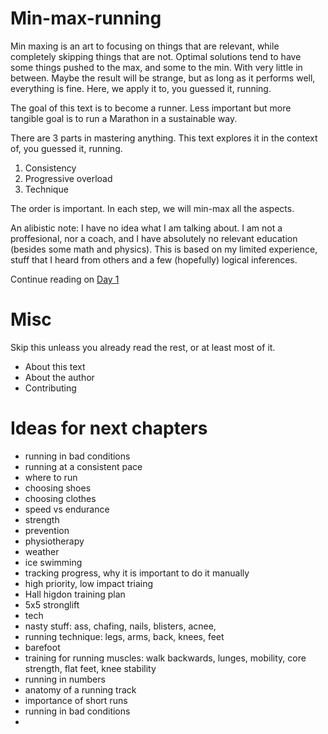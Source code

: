 # Min-max-running

Min maxing is an art to focusing on things that are relevant, while completely skipping things that are not. Optimal solutions tend to have some things pushed to the max, and some to the min. With very little in between. Maybe the result will be strange, but as long as it performs well, everything is fine. 
Here, we apply it to, you guessed it, running. 

The goal of this text is to become a runner. Less important but more tangible goal is to run a Marathon in a sustainable way.

There are 3 parts in mastering anything. This text explores it in the context of, you guessed it, running.

1) Consistency
2) Progressive overload
3) Technique

The order is important. In each step, we will min-max all the aspects.

An alibistic note: I have no idea what I am talking about. I am not a proffesional, nor a coach, and I have absolutely no relevant education (besides some math and physics). 
This is based on my limited experience, stuff that I heard from others and a few (hopefully) logical inferences.

Continue reading on [Day 1](/vlejd/min-max-running/wiki/Day-1)


# Misc

Skip this unleass you already read the rest, or at least most of it.
- About this text
- About the author
- Contributing

# Ideas for next chapters
- running in bad conditions
- running at a consistent pace
- where to run
- choosing shoes
- choosing clothes
- speed vs endurance
- strength
- prevention
- physiotherapy
- weather
- ice swimming
- tracking progress, why it is important to do it manually
- high priority, low impact triaing
- Hall higdon training plan
- 5x5 stronglift
- tech
- nasty stuff: ass, chafing, nails, blisters, acnee,
- running technique: legs, arms, back, knees, feet
- barefoot
- training for running muscles: walk backwards, lunges, mobility, core strength, flat feet, knee stability
- running in numbers
- anatomy of a running track
- importance of short runs
- running in bad conditions
- 
